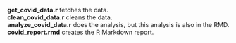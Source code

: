 **get_covid_data.r** fetches the data.   
**clean_covid_data.r** cleans the data.  
**analyze_covid_data.r** does the analysis, but this analysis is also in the RMD.  
**covid_report.rmd** creates the R Markdown report.  
